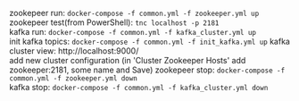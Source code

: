 zookepeer run: `docker-compose -f common.yml -f zookeeper.yml up`  
zookepeer test(from PowerShell): `tnc localhost -p 2181`  
kafka run: `docker-compose -f common.yml -f kafka_cluster.yml up`  
init kafka topics: `docker-compose -f common.yml -f init_kafka.yml up`
kafka cluster view: http://localhost:9000/  
add new cluster configuration (in 'Cluster Zookeeper Hosts' add zookeeper:2181, some name and Save)
zookepeer stop: `docker-compose -f common.yml -f zookeeper.yml down`  
kafka stop: `docker-compose -f common.yml -f kafka_cluster.yml down` 
